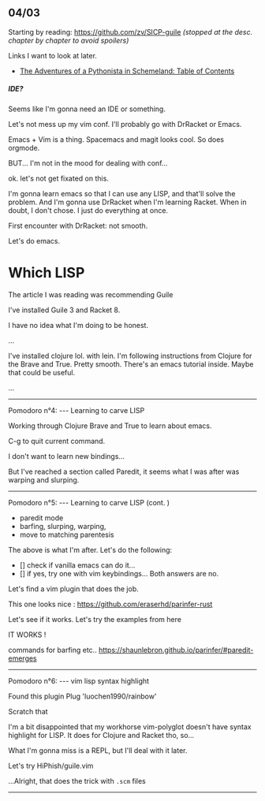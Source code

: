 04/03
---
Starting by reading: https://github.com/zv/SICP-guile
*(stopped at the desc. chapter by chapter to avoid spoilers)*

Links I want to look at later.
- [The Adventures of a Pythonista in Schemeland: Table of Contents](https://www.artima.com/weblogs/viewpost.jsp?thread=251474)

##### IDE?

Seems like I'm gonna need an IDE or something.

Let's not mess up my vim conf. I'll probably go with DrRacket or Emacs.

Emacs + Vim is a thing. Spacemacs and magit looks cool. So does orgmode.

BUT... I'm not in the mood for dealing with conf...

ok. let's not get fixated on this.

I'm gonna learn emacs so that I can use any LISP, and that'll solve the problem.
And I'm gonna use DrRacket when I'm learning Racket.
When in doubt, I don't chose. I just do everything at once.

First encounter with DrRacket: not smooth.

Let's do emacs.

# Which LISP

The article I was reading was recommending Guile

I've installed Guile 3 and Racket 8.

I have no idea what I'm doing to be honest.

...

I've installed clojure lol. with lein. I'm following instructions from Clojure for the Brave and True. Pretty smooth. There's an emacs tutorial inside. Maybe that could be useful.

...

---
Pomodoro n°4: --- Learning to carve LISP

Working through Clojure Brave and True to learn about emacs.

C-g to quit current command.

I don't want to learn new bindings...

But I've reached a section called Paredit, it seems what I was after was warping and slurping.

---
Pomodoro n°5: --- Learning to carve LISP (cont. )

- paredit mode
- barfing, slurping, warping,
- move to matching parentesis

The above is what I'm after. 
Let's do the following:
- [] check if vanilla emacs can do it...
- [] if yes, try one with vim keybindings...
Both answers are no. 

Let's find a vim plugin that does the job.

This one looks nice : https://github.com/eraserhd/parinfer-rust

Let's see if it works. 
Let's try the examples from here

IT WORKS !

commands for barfing etc.. https://shaunlebron.github.io/parinfer/#paredit-emerges

---
Pomodoro n°6: --- vim lisp syntax highlight

Found this plugin Plug 'luochen1990/rainbow'

Scratch that

I'm a bit disappointed that my workhorse vim-polyglot doesn't have syntax highlight for LISP.
It does for Clojure and Racket tho, so...

What I'm gonna miss is a REPL, but I'll deal with it later.

Let's try HiPhish/guile.vim

...Alright, that does the trick with `.scm` files

---



